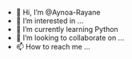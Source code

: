 - 👋 Hi, I’m @Aynoa-Rayane
- 👀 I’m interested in ...
- 🌱 I’m currently learning Python
- 💞️ I’m looking to collaborate on ...
- 📫 How to reach me ...

<!---
Aynoa-Rayane/Aynoa-Rayane is a ✨ special ✨ repository because its `README.md` (this file) appears on your GitHub profile.
You can click the Preview link to take a look at your changes.
--->
